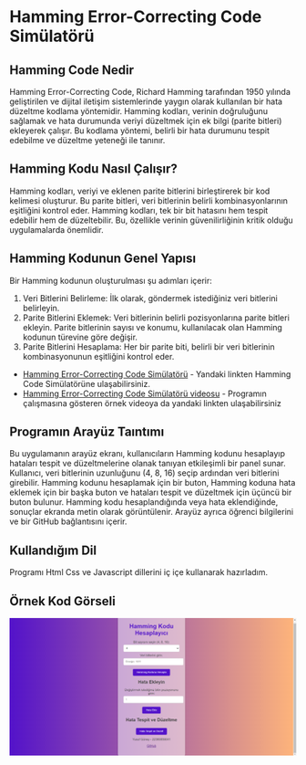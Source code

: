 # Hamming Error-Correcting Code Simülatörü
## Hamming Code Nedir
Hamming Error-Correcting Code, Richard Hamming tarafından 1950 yılında geliştirilen ve dijital iletişim sistemlerinde yaygın olarak kullanılan bir hata düzeltme kodlama yöntemidir. 
Hamming kodları, verinin doğruluğunu sağlamak ve hata durumunda veriyi düzeltmek için ek bilgi (parite bitleri) ekleyerek çalışır. Bu kodlama yöntemi, belirli bir hata durumunu tespit edebilme ve düzeltme yeteneği ile tanınır.
## Hamming Kodu Nasıl Çalışır?
Hamming kodları, veriyi ve eklenen parite bitlerini birleştirerek bir kod kelimesi oluşturur. Bu parite bitleri, veri bitlerinin belirli kombinasyonlarının eşitliğini kontrol eder. 
Hamming kodları, tek bir bit hatasını hem tespit edebilir hem de düzeltebilir. Bu, özellikle verinin güvenilirliğinin kritik olduğu uygulamalarda önemlidir.

## Hamming Kodunun Genel Yapısı
Bir Hamming kodunun oluşturulması şu adımları içerir:
1. Veri Bitlerini Belirleme: İlk olarak, göndermek istediğiniz veri bitlerini belirleyin.
2. Parite Bitlerini Eklemek: Veri bitlerinin belirli pozisyonlarına parite bitleri ekleyin. Parite bitlerinin sayısı ve konumu, kullanılacak olan Hamming kodunun türevine göre değişir. 
3. Parite Bitlerini Hesaplama: Her bir parite biti, belirli bir veri bitlerinin kombinasyonunun eşitliğini kontrol eder.

* [Hamming Error-Correcting Code Simülatörü]( https://yusuf-guney.github.io/HammingCode-Simulator/) - Yandaki linkten Hamming Code Simülatörüne ulaşabilirsiniz.
* [Hamming Error-Correcting Code Simülatörü videosu](https://youtu.be/yLfr3xsBq5k) - Programın çalışmasına gösteren örnek videoya da yandaki linkten ulaşabilirsiniz
## Programın Arayüz Taıntımı
Bu uygulamanın arayüz ekranı, kullanıcıların Hamming kodunu hesaplayıp hataları tespit ve düzeltmelerine olanak tanıyan etkileşimli bir panel sunar. Kullanıcı, veri bitlerinin uzunluğunu (4, 8, 16) seçip ardından veri bitlerini girebilir. Hamming kodunu hesaplamak için bir buton, Hamming koduna hata eklemek için bir başka buton ve hataları tespit ve düzeltmek için üçüncü bir buton bulunur. Hamming kodu hesaplandığında veya hata eklendiğinde, sonuçlar ekranda metin olarak görüntülenir. Arayüz ayrıca öğrenci bilgilerini ve bir GitHub bağlantısını içerir. 

## Kullandığım Dil 
Programı Html Css ve Javascript dillerini iç içe kullanarak hazırladım. 
## Örnek Kod Görseli
![](Örnek_Ekran_Görüntüsü.png)
